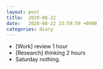 ```yaml
---
layout: post
title:  2020-08-22
date:   2020-08-22 23:59:59 +0900
categories: diary
---
```


- [Work] review 1 hour
- [Research] thinking 2 hours
- Saturday nothing.
